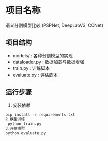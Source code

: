 # 项目名称  
语义分割模型比较 (PSPNet, DeepLabV3, CCNet)  

## 项目结构  
- models/ : 各种分割模型的实现  
- dataloader.py : 数据加载与数据增强  
- train.py : 训练脚本  
- evaluate.py : 评估脚本  

## 运行步骤  
1. 安装依赖  
```bash  
pip install -r requirements.txt 
2.模型训练
 python train.py  
3.评估模型
python evaluate.py  
